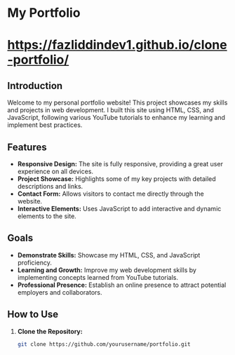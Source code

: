 # My Portfolio

# https://fazliddindev1.github.io/clone-portfolio/

## Introduction

Welcome to my personal portfolio website! This project showcases my skills and projects in web development. I built this site using HTML, CSS, and JavaScript, following various YouTube tutorials to enhance my learning and implement best practices.

## Features

- **Responsive Design:** The site is fully responsive, providing a great user experience on all devices.
- **Project Showcase:** Highlights some of my key projects with detailed descriptions and links.
- **Contact Form:** Allows visitors to contact me directly through the website.
- **Interactive Elements:** Uses JavaScript to add interactive and dynamic elements to the site.

## Goals

- **Demonstrate Skills:** Showcase my HTML, CSS, and JavaScript proficiency.
- **Learning and Growth:** Improve my web development skills by implementing concepts learned from YouTube tutorials.
- **Professional Presence:** Establish an online presence to attract potential employers and collaborators.

## How to Use

1. **Clone the Repository:**
   ```bash
   git clone https://github.com/yourusername/portfolio.git


